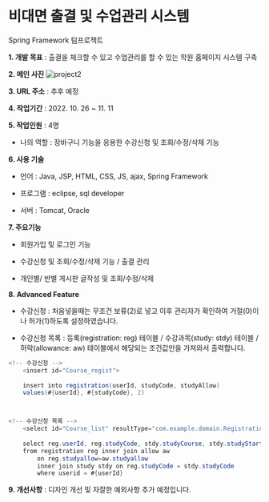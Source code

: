 # 비대면 출결 및 수업관리 시스템
Spring Framework 팀프로젝트

**1. 개발 목표** : 출결을 체크할 수 있고 수업관리를 할 수 있는 학원 홈페이지 시스템 구축

**2. 메인 사진**
![project2](https://user-images.githubusercontent.com/116271236/209054712-f8e5d84b-deea-4c33-8b64-96a76f905d78.png)

**3. URL 주소** : 추후 예정

**4. 작업기간** : 2022. 10. 26 ~ 11. 11

**5. 작업인원** : 4명

- 나의 역할 : 장바구니 기능을 응용한 수강신청 및 조회/수정/삭제 기능

**6. 사용 기술**

- 언어 : Java, JSP, HTML, CSS, JS, ajax, Spring Framework

- 프로그램 : eclipse, sql developer

- 서버 : Tomcat, Oracle

**7. 주요기능**

- 회원가입 및 로그인 기능

- 수강신청 및 조회/수정/삭제 기능 / 출결 관리

- 개인별/ 반별 게시판 글작성 및 조회/수정/삭제 

**8. Advanced Feature**

- 수강신청 : 처음넣을때는 무조건 보류(2)로 넣고 이후 관리자가 확인하여 거절(0)이나 허가(1)하도록 설정하였습니다.

- 수강신청 목록 : 등록(registration: reg) 테이블 / 수강과목(study: stdy) 테이블 / 허락(allowance: aw) 테이블에서 해당되는 조건값만을 가져와서 출력합니다.

```java
<!-- 수강신청 -->
	<insert id="Course_regist">
	
	insert into registration(userId, studyCode, studyAllow)
	values(#{userId}, #{studyCode}, 2)



<!-- 수강신청 목록 -->
	<select id="Course_list" resultType="com.example.domain.RegistrationConfirmDTO">
	
	select reg.userId, reg.studyCode, stdy.studyCourse, stdy.studyStartDate, stdy.studyPrice, aw.comments status
	from registration reg inner join allow aw 
        on reg.studyallow=aw.studyallow
        inner join study stdy on reg.studyCode = stdy.studyCode
        where userid = #{userId}
  ```


**9. 개선사항** : 디자인 개선 및 자잘한 예외사항 추가 예정입니다.
